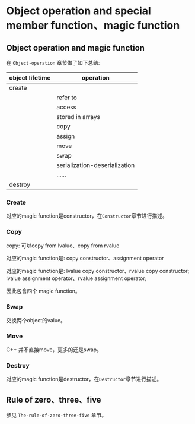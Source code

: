 # Object operation and special member function、magic function



## Object operation and magic function

在 `Object-operation` 章节做了如下总结:

| object lifetime | operation                     |
| --------------- | ----------------------------- |
| create          |                               |
|                 | refer to                      |
|                 | access                        |
|                 | stored in arrays              |
|                 | copy                          |
|                 | assign                        |
|                 | move                          |
|                 | swap                          |
|                 | serialization-deserialization |
|                 | ......                        |
| destroy         |                               |



### Create

对应的magic function是constructor，在`Constructor`章节进行描述。



### Copy

copy: 可以copy from lvalue、copy from rvalue

对应的magic function是: copy constructor、assignment operator

对应的magic function是: lvalue copy constructor、rvalue copy constructor; lvalue assignment operator、rvalue assignment operator;

因此包含四个 magic function。



### Swap

交换两个object的value。



### Move

C++ 并不直接move，更多的还是swap。



### Destroy

对应的magic function是destructor，在`Destructor`章节进行描述。



## Rule of zero、three、five

参见 `The-rule-of-zero-three-five` 章节。
